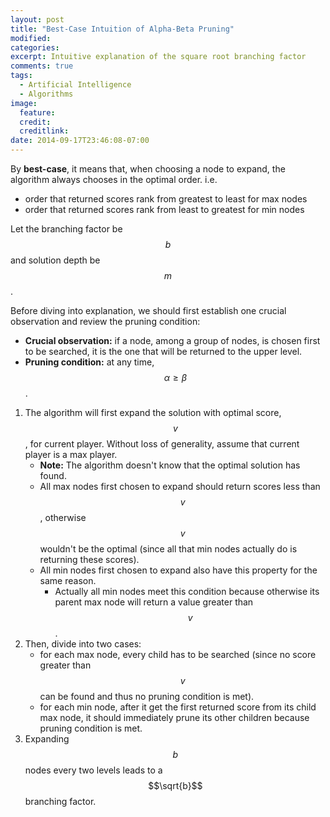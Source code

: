 ```yaml
---
layout: post
title: "Best-Case Intuition of Alpha-Beta Pruning"
modified:
categories:
excerpt: Intuitive explanation of the square root branching factor
comments: true
tags:
  - Artificial Intelligence
  - Algorithms
image:
  feature:
  credit:
  creditlink:
date: 2014-09-17T23:46:08-07:00
---
```


By **best-case**, it means that, when choosing a node to expand, the algorithm always chooses in the optimal order. i.e.

+ order that returned scores rank from greatest to least for max nodes
+ order that returned scores rank from least to greatest for min nodes

Let the branching factor be $$b$$ and solution depth be $$m$$.

Before diving into explanation, we should first establish one crucial observation and review the pruning condition:

+ **Crucial observation:** if a node, among a group of nodes, is chosen first to be searched, it is the one that will be returned to the upper level.
+ **Pruning condition:** at any time, $$\alpha \geqslant \beta$$.

1. The algorithm will first expand the solution with optimal score, $$v$$, for current player. Without loss of generality, assume that current player is a max player.
    + **Note:** The algorithm doesn't know that the optimal solution has found.
    + All max nodes first chosen to expand should return scores less than $$v$$, otherwise $$v$$ wouldn't be the optimal (since all that min nodes actually do is returning these scores).
    + All min nodes first chosen to expand also have this property for the same reason.
        + Actually all min nodes meet this condition because otherwise its parent max node will return a value greater than $$v$$.
2. Then, divide into two cases:
    + for each max node, every child has to be searched (since no score greater than $$v$$ can be found and thus no pruning condition is met).
    + for each min node, after it get the first returned score from its child max node, it should immediately prune its other children because pruning condition is met.
3. Expanding $$b$$ nodes every two levels leads to a $$\sqrt{b}$$ branching factor.